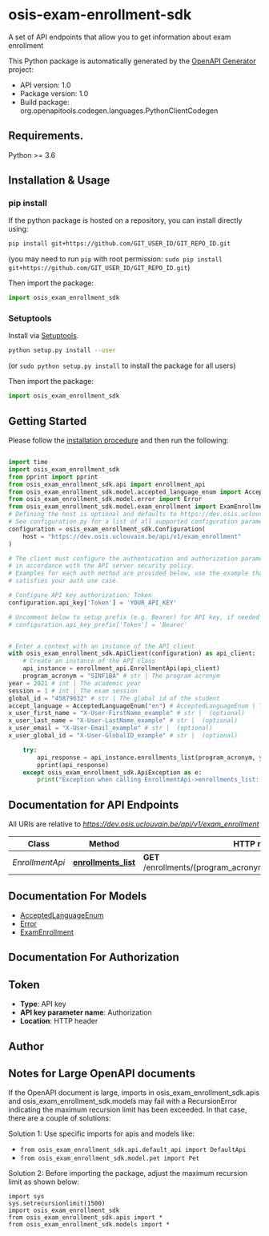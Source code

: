 # osis-exam-enrollment-sdk
A set of API endpoints that allow you to get information about exam enrollment

This Python package is automatically generated by the [OpenAPI Generator](https://openapi-generator.tech) project:

- API version: 1.0
- Package version: 1.0
- Build package: org.openapitools.codegen.languages.PythonClientCodegen

## Requirements.

Python >= 3.6

## Installation & Usage
### pip install

If the python package is hosted on a repository, you can install directly using:

```sh
pip install git+https://github.com/GIT_USER_ID/GIT_REPO_ID.git
```
(you may need to run `pip` with root permission: `sudo pip install git+https://github.com/GIT_USER_ID/GIT_REPO_ID.git`)

Then import the package:
```python
import osis_exam_enrollment_sdk
```

### Setuptools

Install via [Setuptools](http://pypi.python.org/pypi/setuptools).

```sh
python setup.py install --user
```
(or `sudo python setup.py install` to install the package for all users)

Then import the package:
```python
import osis_exam_enrollment_sdk
```

## Getting Started

Please follow the [installation procedure](#installation--usage) and then run the following:

```python

import time
import osis_exam_enrollment_sdk
from pprint import pprint
from osis_exam_enrollment_sdk.api import enrollment_api
from osis_exam_enrollment_sdk.model.accepted_language_enum import AcceptedLanguageEnum
from osis_exam_enrollment_sdk.model.error import Error
from osis_exam_enrollment_sdk.model.exam_enrollment import ExamEnrollment
# Defining the host is optional and defaults to https://dev.osis.uclouvain.be/api/v1/exam_enrollment
# See configuration.py for a list of all supported configuration parameters.
configuration = osis_exam_enrollment_sdk.Configuration(
    host = "https://dev.osis.uclouvain.be/api/v1/exam_enrollment"
)

# The client must configure the authentication and authorization parameters
# in accordance with the API server security policy.
# Examples for each auth method are provided below, use the example that
# satisfies your auth use case.

# Configure API key authorization: Token
configuration.api_key['Token'] = 'YOUR_API_KEY'

# Uncomment below to setup prefix (e.g. Bearer) for API key, if needed
# configuration.api_key_prefix['Token'] = 'Bearer'


# Enter a context with an instance of the API client
with osis_exam_enrollment_sdk.ApiClient(configuration) as api_client:
    # Create an instance of the API class
    api_instance = enrollment_api.EnrollmentApi(api_client)
    program_acronym = "SINF1BA" # str | The program acronym
year = 2021 # int | The academic year
session = 1 # int | The exam session
global_id = "45879632" # str | The global id of the student
accept_language = AcceptedLanguageEnum("en") # AcceptedLanguageEnum | The header advertises which languages the client is able to understand, and which locale variant is preferred. (By languages, we mean natural languages, such as English, and not programming languages.)  (optional)
x_user_first_name = "X-User-FirstName_example" # str |  (optional)
x_user_last_name = "X-User-LastName_example" # str |  (optional)
x_user_email = "X-User-Email_example" # str |  (optional)
x_user_global_id = "X-User-GlobalID_example" # str |  (optional)

    try:
        api_response = api_instance.enrollments_list(program_acronym, year, session, global_id, accept_language=accept_language, x_user_first_name=x_user_first_name, x_user_last_name=x_user_last_name, x_user_email=x_user_email, x_user_global_id=x_user_global_id)
        pprint(api_response)
    except osis_exam_enrollment_sdk.ApiException as e:
        print("Exception when calling EnrollmentApi->enrollments_list: %s\n" % e)
```

## Documentation for API Endpoints

All URIs are relative to *https://dev.osis.uclouvain.be/api/v1/exam_enrollment*

Class | Method | HTTP request | Description
------------ | ------------- | ------------- | -------------
*EnrollmentApi* | [**enrollments_list**](docs/EnrollmentApi.md#enrollments_list) | **GET** /enrollments/{program_acronym}/{year}/{session}/{global_id}/ | 


## Documentation For Models

 - [AcceptedLanguageEnum](docs/AcceptedLanguageEnum.md)
 - [Error](docs/Error.md)
 - [ExamEnrollment](docs/ExamEnrollment.md)


## Documentation For Authorization


## Token

- **Type**: API key
- **API key parameter name**: Authorization
- **Location**: HTTP header


## Author




## Notes for Large OpenAPI documents
If the OpenAPI document is large, imports in osis_exam_enrollment_sdk.apis and osis_exam_enrollment_sdk.models may fail with a
RecursionError indicating the maximum recursion limit has been exceeded. In that case, there are a couple of solutions:

Solution 1:
Use specific imports for apis and models like:
- `from osis_exam_enrollment_sdk.api.default_api import DefaultApi`
- `from osis_exam_enrollment_sdk.model.pet import Pet`

Solution 2:
Before importing the package, adjust the maximum recursion limit as shown below:
```
import sys
sys.setrecursionlimit(1500)
import osis_exam_enrollment_sdk
from osis_exam_enrollment_sdk.apis import *
from osis_exam_enrollment_sdk.models import *
```

